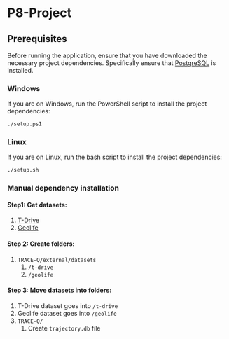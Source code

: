 # P8-Project

## Prerequisites
Before running the application, ensure that you have downloaded the necessary project dependencies. Specifically ensure that [PostgreSQL](https://www.postgresql.org/) is installed.
### Windows
If you are on Windows, run the PowerShell script to install the project dependencies:
```sh
./setup.ps1
```
### Linux
If you are on Linux, run the bash script to install the project dependencies:
```sh
./setup.sh
```
### Manual dependency installation

#### Step1: Get datasets:
1. [T-Drive](https://www.kaggle.com/datasets/arashnic/tdriver)
2. [Geolife](https://www.microsoft.com/en-us/download/details.aspx?id=52367)

#### Step 2: Create folders:
1. `TRACE-Q/external/datasets`
   1. `/t-drive`
   2. `/geolife`

#### Step 3: Move datasets into folders:
1. T-Drive dataset goes into `/t-drive`
2. Geolife dataset goes into `/geolife`
3. `TRACE-Q/`
   1. Create `trajectory.db` file
